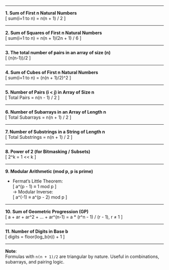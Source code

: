 
---

**1. Sum of First n Natural Numbers**  
[ sum(i=1 to n) = n(n + 1) / 2 ]

---

**2. Sum of Squares of First n Natural Numbers**  
[ sum(i=1 to n) = n(n + 1)(2n + 1) / 6 ]

---

**3. The total number of pairs in an array of size (n)**  
[ (n(n-1))/2 ]

---

**4. Sum of Cubes of First n Natural Numbers**  
[ sum(i=1 to n) = (n(n + 1)/2)^2 ]

---

**5. Number of Pairs (i < j) in Array of Size n**  
[ Total Pairs = n(n - 1) / 2 ]

---

**6. Number of Subarrays in an Array of Length n**  
[ Total Subarrays = n(n + 1) / 2 ]

---

**7. Number of Substrings in a String of Length n**  
[ Total Substrings = n(n + 1) / 2 ]

---

**8. Power of 2 (for Bitmasking / Subsets)**  
[ 2^k = 1 << k ]

---

**9. Modular Arithmetic (mod p, p is prime)**  
- Fermat’s Little Theorem:  
  [ a^(p - 1) ≡ 1 mod p ]  
  → Modular Inverse:  
  [ a^(-1) ≡ a^(p - 2) mod p ]

---

**10. Sum of Geometric Progression (GP)**  
[ a + ar + ar^2 + ... + ar^(n-1) = a * (r^n - 1) / (r - 1), r ≠ 1 ]

---

**11. Number of Digits in Base b**  
[ digits = floor(log_b(n)) + 1 ]

---

**Note**:  
Formulas with `n(n + 1)/2` are triangular by nature. Useful in combinations, subarrays, and pairing logic.

